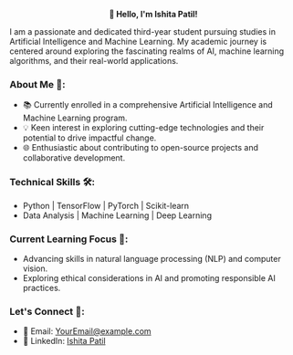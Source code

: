 <p align="center">
  <b>👋 Hello, I'm Ishita Patil!</b>
</p>

I am a passionate and dedicated third-year student pursuing studies in Artificial Intelligence and Machine Learning. My academic journey is centered around exploring the fascinating realms of AI, machine learning algorithms, and their real-world applications.

### About Me 🚀:

- 📚 Currently enrolled in a comprehensive Artificial Intelligence and Machine Learning program.
- 💡 Keen interest in exploring cutting-edge technologies and their potential to drive impactful change.
- 🌐 Enthusiastic about contributing to open-source projects and collaborative development.

### Technical Skills 🛠️:

- Python | TensorFlow | PyTorch | Scikit-learn
- Data Analysis | Machine Learning | Deep Learning

### Current Learning Focus 🌱:

- Advancing skills in natural language processing (NLP) and computer vision.
- Exploring ethical considerations in AI and promoting responsible AI practices.

### Let's Connect 🤝:

- 📧 Email: YourEmail@example.com
- 💼 LinkedIn: [Ishita Patil](https://www.linkedin.com/in/ishitapatil/)
